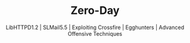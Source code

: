 <h1 align="center"><b>Zero-Day</b></h1>
<p align="center">LibHTTPD1.2 | SLMail5.5 | Exploiting Crossfire | Egghunters | Advanced Offensive Techniques</p>
